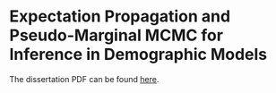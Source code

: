# Expectation Propagation and Pseudo-Marginal MCMC for Inference in Demographic Models

The dissertation PDF can be found [here](Expectation_Propagation_and_Pseudo_Marginal_MCMC_for_Inference_in_Demographic_Models.pdf).

